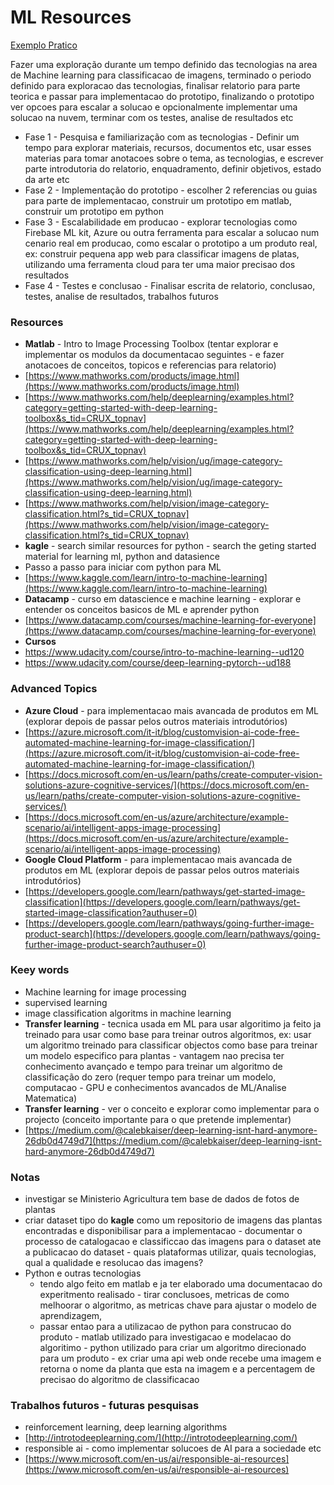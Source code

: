 # ML Resources

[Exemplo Pratico](https://towardsdatascience.com/do-you-know-this-flower-image-classifier-using-pytorch-1d45c3a3df1c)

Fazer uma exploração durante um tempo definido das tecnologias na area de Machine learning para classificacao de imagens, terminado o periodo definido para exploracao das tecnologias, finalisar relatorio para parte teorica e passar para implementacao do prototipo, finalizando o prototipo ver opcoes para escalar a solucao e opcionalmente implementar uma solucao na nuvem, terminar com os testes, analise de resultados etc

- Fase 1 - Pesquisa e familiarização com as tecnologias - Definir um tempo para explorar materiais, recursos, documentos etc, usar esses materias para tomar anotacoes sobre o tema, as tecnologias, e escrever parte introdutoria do relatorio, enquadramento, definir objetivos, estado da arte etc
- Fase 2 - Implementação do prototipo - escolher 2 referencias ou guias para parte de implementacao, construir um prototipo em matlab, construir um prototipo em python
- Fase 3 - Escalabilidade em producao - explorar tecnologias como Firebase ML kit, Azure ou outra ferramenta para escalar a solucao num cenario real em producao, como escalar o prototipo a um produto real, ex: construir pequena app web para classificar imagens de platas, utilizando uma ferramenta cloud para ter uma maior precisao dos resultados
- Fase 4 - Testes e conclusao - Finalisar escrita de relatorio, conclusao, testes, analise de resultados, trabalhos futuros

### Resources

- **Matlab** - Intro to Image Processing Toolbox (tentar explorar e implementar os modulos da documentacao seguintes - e fazer anotacoes de conceitos, topicos e referencias para relatorio)
- [https://www.mathworks.com/products/image.html](https://www.mathworks.com/products/image.html)
- [https://www.mathworks.com/help/deeplearning/examples.html?category=getting-started-with-deep-learning-toolbox&s_tid=CRUX_topnav](https://www.mathworks.com/help/deeplearning/examples.html?category=getting-started-with-deep-learning-toolbox&s_tid=CRUX_topnav)
- [https://www.mathworks.com/help/vision/ug/image-category-classification-using-deep-learning.html](https://www.mathworks.com/help/vision/ug/image-category-classification-using-deep-learning.html)
- [https://www.mathworks.com/help/vision/image-category-classification.html?s_tid=CRUX_topnav](https://www.mathworks.com/help/vision/image-category-classification.html?s_tid=CRUX_topnav)
- **kagle** - search similar resources for python - search the geting started material for learning ml, python and datasience
- Passo a passo para iniciar com python para ML
- [https://www.kaggle.com/learn/intro-to-machine-learning](https://www.kaggle.com/learn/intro-to-machine-learning)
- **Datacamp** - curso em datascience e machine learning - explorar e entender os conceitos basicos de ML e aprender python
- [https://www.datacamp.com/courses/machine-learning-for-everyone](https://www.datacamp.com/courses/machine-learning-for-everyone)
- **Cursos**
- https://www.udacity.com/course/intro-to-machine-learning--ud120
- https://www.udacity.com/course/deep-learning-pytorch--ud188
### Advanced Topics

- **Azure Cloud** - para implementacao mais avancada de produtos em ML (explorar depois de passar pelos outros materiais introdutórios)
- [https://azure.microsoft.com/it-it/blog/customvision-ai-code-free-automated-machine-learning-for-image-classification/](https://azure.microsoft.com/it-it/blog/customvision-ai-code-free-automated-machine-learning-for-image-classification/)
- [https://docs.microsoft.com/en-us/learn/paths/create-computer-vision-solutions-azure-cognitive-services/](https://docs.microsoft.com/en-us/learn/paths/create-computer-vision-solutions-azure-cognitive-services/)
- [https://docs.microsoft.com/en-us/azure/architecture/example-scenario/ai/intelligent-apps-image-processing](https://docs.microsoft.com/en-us/azure/architecture/example-scenario/ai/intelligent-apps-image-processing)
- **Google Cloud Platform** - para implementacao mais avancada de produtos em ML (explorar depois de passar pelos outros materiais introdutórios)
- [https://developers.google.com/learn/pathways/get-started-image-classification](https://developers.google.com/learn/pathways/get-started-image-classification?authuser=0)
- [https://developers.google.com/learn/pathways/going-further-image-product-search](https://developers.google.com/learn/pathways/going-further-image-product-search?authuser=0)

### Keey words

- Machine learning for image processing
- supervised learning
- image classification algoritms in machine learning
- **Transfer learning** - tecnica usada em ML para usar algoritimo ja feito ja treinado para usar como base para treinar outros algoritmos, ex: usar um algoritmo treinado para classificar objectos como base para treinar um modelo especifico para plantas - vantagem nao precisa ter conhecimento avançado e tempo para treinar um algoritmo de classificação do zero (requer tempo para treinar um modelo, computacao - GPU e conhecimentos avancados de ML/Analise Matematica)
- **Transfer learning** - ver o conceito e explorar como implementar para o projecto (conceito importante para o que pretende implementar)
- [https://medium.com/@calebkaiser/deep-learning-isnt-hard-anymore-26db0d4749d7](https://medium.com/@calebkaiser/deep-learning-isnt-hard-anymore-26db0d4749d7)

### Notas

- investigar se Ministerio Agricultura tem base de dados de fotos de plantas
- criar dataset tipo do **kagle** como um repositorio de imagens das plantas encontradas e disponibilisar para a implementacao - documentar o processo de catalogacao e classificcao das imagens para o dataset ate a publicacao do dataset - quais plataformas utilizar, quais tecnologias, qual a qualidade e resolucao das imagens?
- Python e outras tecnologias
    - tendo algo feito em matlab e ja ter elaborado uma documentacao do experitmento realisado - tirar conclusoes, metricas de como melhoorar o algoritmo, as metricas chave para ajustar o modelo de aprendizagem,
    - passar entao para a utilizacao de python para construcao do produto - matlab utilizado para investigacao e modelacao do algoritimo - python utilizado para criar um algoritmo direcionado para um produto - ex criar uma api web onde recebe uma imagem e retorna o nome da planta que esta na imagem e a percentagem de precisao do algoritmo de classificacao

### Trabalhos futuros - futuras pesquisas

- reinforcement learning, deep learning algorithms
- [http://introtodeeplearning.com/](http://introtodeeplearning.com/)
- responsible ai - como implementar solucoes de AI para a sociedade etc
- [https://www.microsoft.com/en-us/ai/responsible-ai-resources](https://www.microsoft.com/en-us/ai/responsible-ai-resources)
